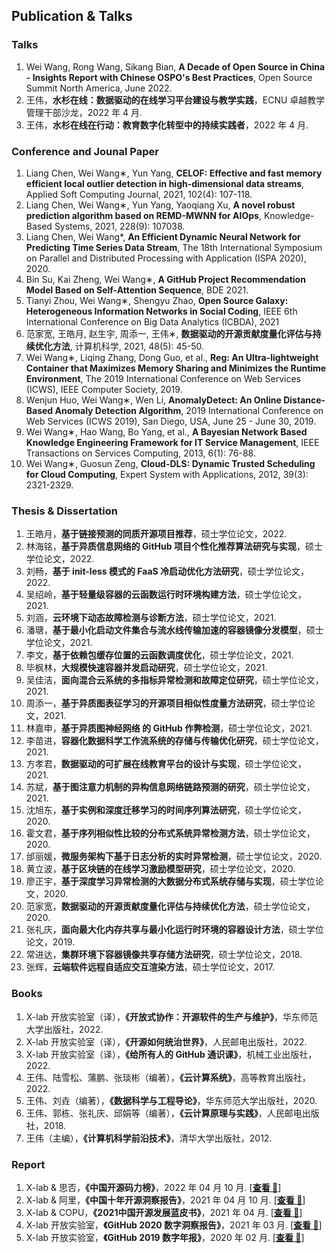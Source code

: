 ## Publication & Talks

### Talks

1. Wei Wang, Rong Wang, Sikang Bian, **A Decade of Open Source in China - Insights Report with Chinese OSPO's Best Practices**, Open Source Summit North America, June 2022.
2. 王伟，**水杉在线：数据驱动的在线学习平台建设与教学实践**，ECNU 卓越教学管理干部沙龙，2022 年 4 月.
3. 王伟，**水杉在线在行动：教育数字化转型中的持续实践者**，2022 年 4 月.


### Conference and Jounal Paper

1.	Liang Chen, Wei Wang∗, Yun Yang, **CELOF: Effective and fast memory efficient local outlier detection in high-dimensional data streams**, Applied Soft Computing Journal, 2021, 102(4): 107-118.
2.	Liang Chen, Wei Wang∗, Yun Yang, Yaoqiang Xu, **A novel robust prediction algorithm based on REMD-MWNN for AIOps**, Knowledge-Based Systems, 2021, 228(9): 107038.
3.	Liang Chen, Wei Wang*, **An Efficient Dynamic Neural Network for Predicting Time Series Data Stream**, The 18th International Symposium on Parallel and Distributed Processing with Application (ISPA 2020), 2020.
4.	Bin Su, Kai Zheng, Wei Wang∗, **A GitHub Project Recommendation Model Based on Self-Attention Sequence**, BDE 2021.
5.	Tianyi Zhou, Wei Wang∗, Shengyu Zhao, **Open Source Galaxy: Heterogeneous Information Networks in Social Coding**, IEEE 6th International Conference on Big Data Analytics (ICBDA), 2021
6.	范家宽, 王皓月, 赵生宇, 周添一, 王伟∗, **数据驱动的开源贡献度量化评估与持续优化方法**, 计算机科学, 2021, 48(5): 45-50.
7.	Wei Wang∗, Liqing Zhang, Dong Guo, et al., **Reg: An Ultra-lightweight Container that Maximizes Memory Sharing and Minimizes the Runtime Environment**, The 2019 International Conference on Web Services (ICWS), IEEE Computer Society, 2019.
8.	Wenjun Huo, Wei Wang∗, Wen Li, **AnomalyDetect: An Online Distance-Based Anomaly Detection Algorithm**, 2019 International Conference on Web Services (ICWS 2019), San Diego, USA, June 25 - June 30, 2019.
9.	Wei Wang∗, Hao Wang, Bo Yang, et al., **A Bayesian Network Based Knowledge Engineering Framework for IT Service Management**, IEEE Transactions on Services Computing, 2013, 6(1): 76-88.
10.	Wei Wang∗, Guosun Zeng, **Cloud-DLS: Dynamic Trusted Scheduling for Cloud Computing**, Expert System with Applications, 2012, 39(3): 2321-2329.

### Thesis & Dissertation

1. 王皓月，**基于链接预测的同质开源项目推荐**，硕士学位论文，2022.
2. 林海铭，**基于异质信息网络的 GitHub 项目个性化推荐算法研究与实现**，硕士学位论文，2022.
3. 刘畅，**基于 init-less 模式的 FaaS 冷启动优化方法研究**，硕士学位论文，2022.
4. 吴绍岭，**基于轻量级容器的云函数运行时环境构建方法**，硕士学位论文，2021.
5. 刘涵，**云环境下动态故障检测与诊断方法**，硕士学位论文，2021.
6. 潘瑭，**基于最小化启动文件集合与流水线传输加速的容器镜像分发模型**，硕士学位论文，2021.
7. 李文，**基于依赖包缓存位置的云函数调度优化**，硕士学位论文，2021.
8. 毕枫林，**大规模快速容器并发启动研究**，硕士学位论文，2021.
9. 吴佳洁，**面向混合云系统的多指标异常检测和故障定位研究**，硕士学位论文，2021.
10. 周添一，**基于异质图表征学习的开源项目相似性度量方法研究**，硕士学位论文，2021.
11. 林嘉申，**基于异质图神经网络 的 GitHub 作弊检测**，硕士学位论文，2021.
12. 李苗进，**容器化数据科学工作流系统的存储与传输优化研究**，硕士学位论文，2021.
13. 方孝君，**数据驱动的可扩展在线教育平台的设计与实现**，硕士学位论文，2021.
14. 苏斌，**基于图注意力机制的异构信息网络链路预测的研究**，硕士学位论文，2021.
15. 沈旭东，**基于实例和深度迁移学习的时间序列算法研究**，硕士学位论文，2020.
16. 霍文君，**基于序列相似性比较的分布式系统异常检测方法**，硕士学位论文，2020.
17. 邰丽媛，**微服务架构下基于日志分析的实时异常检测**，硕士学位论文，2020.
18. 黄立波，**基于区块链的在线学习激励模型研究**，硕士学位论文，2020.
19. 廖正宇，**基于深度学习异常检测的大数据分布式系统存储与实现**，硕士学位论文，2020.
20. 范家宽，**数据驱动的开源贡献度量化评估与持续优化方法**，硕士学位论文，2020.
21. 张礼庆，**面向最大化内存共享与最小化运行时环境的容器设计方法**，硕士学位论文，2019.
22. 常进达，**集群环境下容器镜像共享存储方法研究**，硕士学位论文，2018.
23. 张辉，**云端软件远程自适应交互渲染方法**，硕士学位论文，2017.

### Books

1. X-lab 开放实验室（译），**《开放式协作：开源软件的生产与维护》**，华东师范大学出版社，2022.
2. X-lab 开放实验室（译），**《开源如何统治世界》**，人民邮电出版社，2022.
3. X-lab 开放实验室（译），**《给所有人的 GitHub 通识课》**，机械工业出版社，2022.
4. 王伟、陆雪松、蒲鹏、张琰彬（编著），**《云计算系统》**，高等教育出版社，2022.
5. 王伟、刘垚（编著），**《数据科学与工程导论》**，华东师范大学出版社，2020.
6. 王伟、郭栋、张礼庆、邱娟等（编著），**《云计算原理与实践》**，人民邮电出版社，2018.
7. 王伟（主编），**《计算机科学前沿技术》**，清华大学出版社，2012.

### Report

1. X-lab & 思否，**《中国开源码力榜》**，2022 年 04 月 10 月. [[**查看 📑**](https://opensource.win/ "查看")]
2. X-lab & 阿里，**《中国十年开源洞察报告》**，2021 年 04 月 10 月. [[**查看 📑**](https://developer.aliyun.com/article/795363 "查看")]
3. X-lab & COPU，**《2021中国开源发展蓝皮书》**，2021 年 04 月. [[**查看 📑**](http://www.copu.org.cn/new/308 "查看")]
4. X-lab 开放实验室，**《GitHub 2020 数字洞察报告》**，2021 年 03 月. [[**查看 📑**](http://oss.x-lab.info/github-insight-report-2020.pdf "查看")]
5. X-lab 开放实验室，**《GitHub 2019 数字年报》**，2020 年 02 月. [[**查看 📑**](https://github.com/X-lab2017/github-analysis-report-2019 "查看")]
